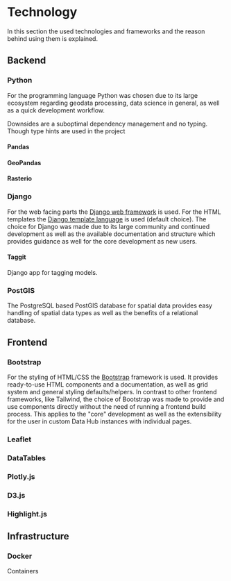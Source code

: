 # Technology

In this section the used technologies and frameworks and the reason behind using them is explained.


## Backend

### Python

For the programming language Python was chosen due to its large ecosystem regarding geodata processing, data science in general, as well as a quick development workflow.

Downsides are a suboptimal dependency management and no typing. Though type hints are used in the project


#### Pandas

#### GeoPandas

#### Rasterio

#### 

### Django 

For the web facing parts the [Django web framework](https://www.djangoproject.com/) is used. For the HTML templates the [Django template language](https://docs.djangoproject.com/en/5.0/ref/templates/language/) is used (default choice). The choice for Django was made due to its large community and continued development as well as the available documentation and structure which provides guidance as well for the core development as new users. 


#### Taggit

Django app for tagging models.

### PostGIS

The PostgreSQL based PostGIS database for spatial data provides easy handling of spatial data types as well as the benefits of a relational database.


## Frontend

### Bootstrap

For the styling of HTML/CSS the [Bootstrap](https://getbootstrap.com/) framework is used. It provides ready-to-use HTML components and a documentation, as well as grid system and general styling defaults/helpers. In contrast to other frontend frameworks, like Tailwind, the choice of Bootstrap was made to provide and use components directly without the need of running a frontend build process. This applies to the "core" development as well as the extensibility for the user in custom Data Hub instances with individual pages.


### Leaflet

### DataTables

### Plotly.js

### D3.js

### Highlight.js

## Infrastructure

### Docker

Containers